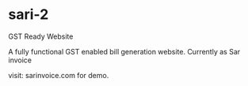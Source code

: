 # sari-2
GST Ready Website

A fully functional GST enabled bill generation website.
Currently as Sar invoice

visit: sarinvoice.com for demo.